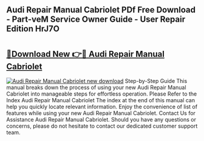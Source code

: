 ## Audi Repair Manual Cabriolet PDf Free Download - Part-veM Service Owner Guide - User Repair Edition HrJ7O

# <h2><a href="http://bc71164.oget.top/?id=Audi+Repair+Manual+Cabriolet">🔗Download New 👉🔴 Audi Repair Manual Cabriolet</a></h2>

[![Audi Repair Manual Cabriolet new download](https://i.imgur.com/5g1atiW.png)](http://bc71164.oget.top/?id=Audi+Repair+Manual+Cabriolet)
Step-by-Step Guide This manual breaks down the process of using your new Audi Repair Manual Cabriolet into manageable steps for effortless operation. Please Refer to the Index Audi Repair Manual Cabriolet The index at the end of this manual can help you quickly locate relevant information. Enjoy the convenience of list of features while using your new Audi Repair Manual Cabriolet. Contact Us for Assistance Audi Repair Manual Cabriolet. Should you have any questions or concerns, please do not hesitate to contact our dedicated customer support team.
